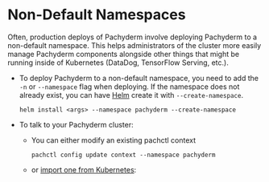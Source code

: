 # Non-Default Namespaces

Often, production deploys of Pachyderm involve deploying Pachyderm to a non-default namespace. This helps administrators of the cluster more easily manage Pachyderm components alongside other things that might be running inside of Kubernetes (DataDog, TensorFlow Serving, etc.).

* To deploy Pachyderm to a non-default namespace, 
you need to add the `-n` or `--namespace` flag when deploying. 
    If the namespace does not already exist, 
    you can have [Helm](../helm-install/) create it with `--create-namespace`.


    ```shell
    helm install <args> --namespace pachyderm --create-namespace
    ```

* To talk to your Pachyderm cluster:

    - You can either modify an existing pachctl context
        ```shell
        pachctl config update context --namespace pachyderm
        ```

    - or [import one from Kubernetes](../import-kubernetes-context/):

